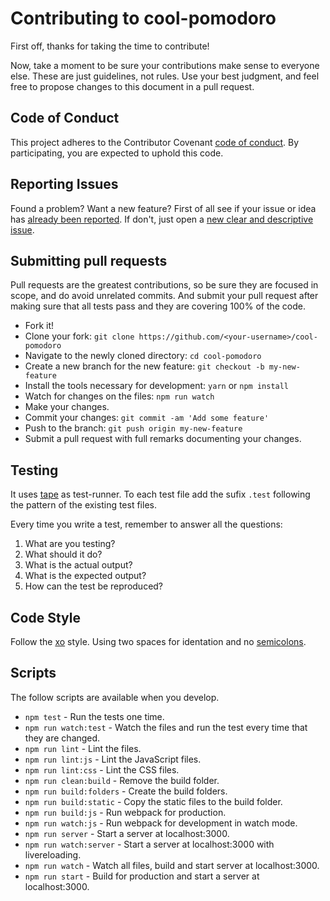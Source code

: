 # Contributing to cool-pomodoro
First off, thanks for taking the time to contribute!

Now, take a moment to be sure your contributions make sense to everyone else.
These are just guidelines, not rules.
Use your best judgment, and feel free to propose changes to this document in a pull request.

## Code of Conduct
This project adheres to the Contributor Covenant [code of conduct](CODE_OF_CONDUCT.md).
By participating, you are expected to uphold this code.

## Reporting Issues
Found a problem? Want a new feature? First of all see if your issue or idea has [already been reported](../../issues).
If don't, just open a [new clear and descriptive issue](../../issues/new).

## Submitting pull requests
Pull requests are the greatest contributions, so be sure they are focused in scope, and do avoid unrelated commits.
And submit your pull request after making sure that all tests pass and they are covering 100% of the code.

- Fork it!
- Clone your fork: `git clone https://github.com/<your-username>/cool-pomodoro`
- Navigate to the newly cloned directory: `cd cool-pomodoro`
- Create a new branch for the new feature: `git checkout -b my-new-feature`
- Install the tools necessary for development: `yarn` or `npm install`
- Watch for changes on the files: `npm run watch`
- Make your changes.
- Commit your changes: `git commit -am 'Add some feature'`
- Push to the branch: `git push origin my-new-feature`
- Submit a pull request with full remarks documenting your changes.

## Testing
It uses [tape](https://github.com/substack/tape) as test-runner.
To each test file add the sufix `.test` following the pattern of the existing test files.

Every time you write a test, remember to answer all the questions:

1. What are you testing?
2. What should it do?
3. What is the actual output?
4. What is the expected output?
5. How can the test be reproduced?

## Code Style
Follow the [xo](https://github.com/sindresorhus/xo) style.
Using two spaces for identation and no [semicolons](http://blog.izs.me/post/2353458699/an-open-letter-to-javascript-leaders-regarding).

## Scripts
The follow scripts are available when you develop.

- `npm test` - Run the tests one time.
- `npm run watch:test` -  Watch the files and run the test every time that they are changed.
- `npm run lint` - Lint the files.
- `npm run lint:js` - Lint the JavaScript files.
- `npm run lint:css` - Lint the CSS files.
- `npm run clean:build` - Remove the build folder.
- `npm run build:folders` - Create the build folders.
- `npm run build:static` - Copy the static files to the build folder.
- `npm run build:js` - Run webpack for production.
- `npm run watch:js` - Run webpack for development in watch mode.
- `npm run server` - Start a server at localhost:3000.
- `npm run watch:server` - Start a server at localhost:3000 with livereloading.
- `npm run watch` - Watch all files, build and start server at localhost:3000.
- `npm run start` - Build for production and start a server at localhost:3000.
